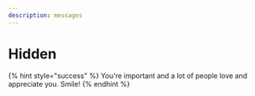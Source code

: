 ```yaml
---
description: messages
---
```


# Hidden

{% hint style="success" %}
You're important and a lot of people love and appreciate you. Smile!
{% endhint %}

